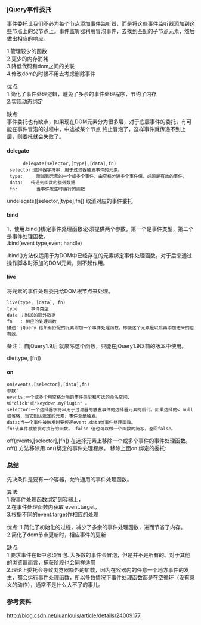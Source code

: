 ### jQuery事件委托
事件委托让我们不必为每个节点添加事件监听器，而是将这些事件监听器添加到这些节点上的父节点上。事件监听器利用冒泡事件，去找到匹配的子节点元素，然后做出相应的响应。   

1.管理较少的函数  
2.更少的内存消耗  
3.降低代码和dom之间的关联  
4.修改dom的时候不用去考虑删除事件  

优点:  
1.简化了事件处理逻辑，避免了多余的事件处理程序，节约了内存  
2.实现动态绑定  

缺点:  
事件委托也有缺点，如果现在DOM元素分为很多层，对于底层事件的委托，有可能在事件冒泡的过程中，中途被某个节点 终止冒泡了，这样事件就传递不到上层，则委托就会失败了。  

#### delegate  
          delegate(selector,[type],[data],fn)
     selector:选择器字符串，用于过滤器触发事件的元素。
     type:     附加到元素的一个或多个事件。由空格分隔多个事件值。必须是有效的事件。
     data:   传递到函数的额外数据
     fn:       当事件发生时运行的函数

undelegate([selector,[type],fn]) 取消对应的事件委托   

#### bind
1、使用.bind()绑定事件处理函数:必须提供两个参数，第一个是事件类型，第二个是事件处理函数。  
.bind(event type,event handle)  

.bind()方法仅适用于为DOM中已经存在的元素绑定事件处理函数。对于后来通过操作脚本时添加的DOM元素，则不起作用。  

#### live
将元素的事件处理委托给DOM根节点来处理。  
```
live(type, [data], fn)
type   : 事件类型
data ：附加的额外数据
fn   : 相应的处理函数
描述：jQuery 给所有匹配的元素附加一个事件处理函数，即使这个元素是以后再添加进来的也有效。
```
备注： 自jQuery1.9后 就废除这个函数，只能在jQuery1.9以前的版本中使用。  

die(type, [fn])  

#### on
```
on(events,[selector],[data],fn)
参数：
events:一个或多个用空格分隔的事件类型和可选的命名空间，如"click"或"keydown.myPlugin" 。
selector:一个选择器字符串用于过滤器的触发事件的选择器元素的后代。如果选择的< null或省略，当它到达选定的元素，事件总是触发。
data:当一个事件被触发时要传递event.data给事件处理函数。
fn:该事件被触发时执行的函数。 false 值也可以做一个函数的简写，返回false。
```

off(events,[selector],[fn])
在选择元素上移除一个或多个事件的事件处理函数。off() 方法移除用.on()绑定的事件处理程序。
移除上面on 绑定的委托:  


### 总结
先决条件是要有一个容器，允许通用的事件处理函数。  

算法:  
1.将事件处理函数绑定到容器上，  
2.在事件处理函数内获取 event.target，  
3.根据不同的event.target作相应的处理  

优点:
1.简化了初始化的过程，减少了多余的事件处理函数，进而节省了内存。  
2.简化了dom节点更新时，相应事件的更新

缺点:  
1.要求事件在IE中必须冒泡. 大多数的事件会冒泡，但是并不是所有的。对于其他的浏览器而言，捕获阶段也会同样适用  
2.理论上委托会导致浏览器额外的加载，因为在容器内的任意一个地方事件的发生，都会运行事件处理函数，所以多数情况下事件处理函数都是在空循环（没有意义的动作），通常不是什么大不了的事儿。    

### 参考资料
http://blog.csdn.net/luanlouis/article/details/24009177




